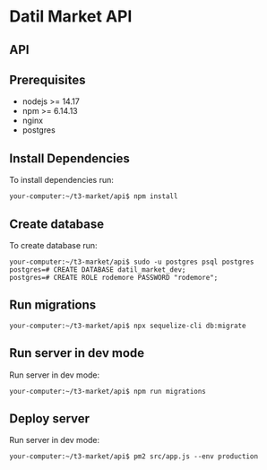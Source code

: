 # Datil Market API
## API
## Prerequisites
* nodejs >= 14.17
* npm >= 6.14.13
* nginx
* postgres

## Install Dependencies
To install dependencies run: 
```console
your-computer:~/t3-market/api$ npm install
```

## Create database
To create database run: 
```console
your-computer:~/t3-market/api$ sudo -u postgres psql postgres
postgres=# CREATE DATABASE datil_market_dev;
postgres=# CREATE ROLE rodemore PASSWORD "rodemore";
```

## Run migrations
```console
your-computer:~/t3-market/api$ npx sequelize-cli db:migrate
```

## Run server in dev mode
Run server in dev mode:
```console
your-computer:~/t3-market/api$ npm run migrations
```

## Deploy server
Run server in dev mode:
```console
your-computer:~/t3-market/api$ pm2 src/app.js --env production
```
